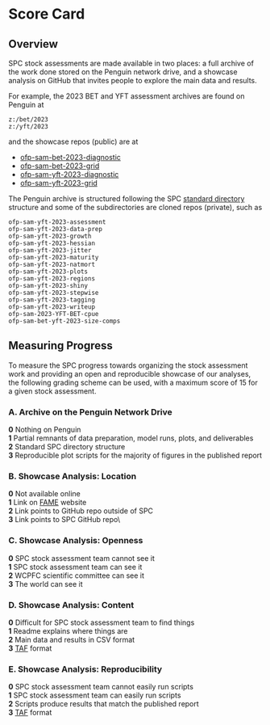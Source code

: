 # Score Card

## Overview

SPC stock assessments are made available in two places: a full archive of the work done stored on the Penguin network drive, and a showcase analysis on GitHub that invites people to explore the main data and results.

For example, the 2023 BET and YFT assessment archives are found on Penguin at

```
z:/bet/2023
z:/yft/2023
```

and the showcase repos (public) are at

- [ofp-sam-bet-2023-diagnostic](https://github.com/PacificCommunity/ofp-sam-bet-2023-diagnostic#readme)
- [ofp-sam-bet-2023-grid](https://github.com/PacificCommunity/ofp-sam-bet-2023-grid#readme)
- [ofp-sam-yft-2023-diagnostic](https://github.com/PacificCommunity/ofp-sam-yft-2023-diagnostic#readme)
- [ofp-sam-yft-2023-grid](https://github.com/PacificCommunity/ofp-sam-yft-2023-grid#readme)

The Penguin archive is structured following the SPC [standard directory](https://github.com/PacificCommunity/ofp-sam-proper/blob/main/dir_tree.md#recommendation) structure and some of the subdirectories are cloned repos (private), such as

```
ofp-sam-yft-2023-assessment
ofp-sam-yft-2023-data-prep
ofp-sam-yft-2023-growth
ofp-sam-yft-2023-hessian
ofp-sam-yft-2023-jitter
ofp-sam-yft-2023-maturity
ofp-sam-yft-2023-natmort
ofp-sam-yft-2023-plots
ofp-sam-yft-2023-regions
ofp-sam-yft-2023-shiny
ofp-sam-yft-2023-stepwise
ofp-sam-yft-2023-tagging
ofp-sam-yft-2023-writeup
ofp-sam-2023-YFT-BET-cpue
ofp-sam-bet-yft-2023-size-comps
```

## Measuring Progress

To measure the SPC progress towards organizing the stock assessment work and providing an open and reproducible showcase of our analyses, the following grading scheme can be used, with a maximum score of 15 for a given stock assessment.

### A. Archive on the Penguin Network Drive

**0** Nothing on Penguin\
**1** Partial remnants of data preparation, model runs, plots, and deliverables\
**2** Standard SPC directory structure\
**3** Reproducible plot scripts for the majority of figures in the published report

### B. Showcase Analysis: Location

**0** Not available online\
**1** Link on [FAME](https://fame.spc.int/resources/stockassessmentfiles) website\
**2** Link points to GitHub repo outside of SPC\
**3** Link points to SPC GitHub repo\

### C. Showcase Analysis: Openness

**0** SPC stock assessment team cannot see it\
**1** SPC stock assessment team can see it\
**2** WCPFC scientific committee can see it\
**3** The world can see it

### D. Showcase Analysis: Content

**0** Difficult for SPC stock assessment team to find things\
**1** Readme explains where things are\
**2** Main data and results in CSV format\
**3** [TAF](https://github.com/PacificCommunity/ofp-sam-taf-demo) format

### E. Showcase Analysis: Reproducibility

**0** SPC stock assessment team cannot easily run scripts\
**1** SPC stock assessment team can easily run scripts\
**2** Scripts produce results that match the published report\
**3** [TAF](https://github.com/PacificCommunity/ofp-sam-taf-demo) format
